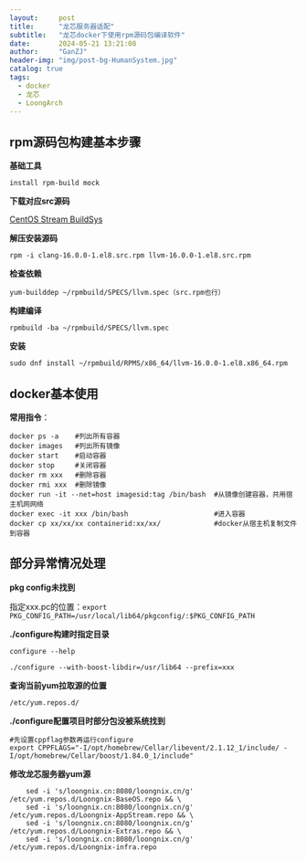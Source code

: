 ```yaml
---
layout:     post
title:      "龙芯服务器适配"
subtitle:   "龙芯docker下使用rpm源码包编译软件"
date:       2024-05-21 13:21:08
author:     "GanZJ"
header-img: "img/post-bg-HumanSystem.jpg"
catalog: true
tags:
  - docker
  - 龙芯
  - LoongArch
---
```


## rpm源码包构建基本步骤

**基础工具**

`install rpm-build mock`

**下载对应src源码**

[CentOS Stream BuildSys](https://kojihub.stream.centos.org/koji/)

**解压安装源码**

`rpm -i clang-16.0.0-1.el8.src.rpm llvm-16.0.0-1.el8.src.rpm`

**检查依赖**

`yum-builddep ~/rpmbuild/SPECS/llvm.spec（src.rpm也行）`

**构建编译**

`rpmbuild -ba ~/rpmbuild/SPECS/llvm.spec`

**安装**

`sudo dnf install ~/rpmbuild/RPMS/x86_64/llvm-16.0.0-1.el8.x86_64.rpm`



## docker基本使用

**常用指令**：

```shell
docker ps -a    #列出所有容器
docker images   #列出所有镜像
docker start    #启动容器
docker stop     #关闭容器
docker rm xxx   #删除容器
docker rmi xxx  #删除镜像
docker run -it --net=host imagesid:tag /bin/bash  #从镜像创建容器，共用宿主机网网络
docker exec -it xxx /bin/bash                     #进入容器
docker cp xx/xx/xx containerid:xx/xx/             #docker从宿主机复制文件到容器
```



## 部分异常情况处理

**pkg config未找到**

指定xxx.pc的位置：`export PKG_CONFIG_PATH=/usr/local/lib64/pkgconfig/:$PKG_CONFIG_PATH`

**./configure构建时指定目录**

`configure --help`

`./configure --with-boost-libdir=/usr/lib64 --prefix=xxx`

**查询当前yum拉取源的位置**

`/etc/yum.repos.d/`

**./configure配置项目时部分包没被系统找到**

```shell
#先设置cppflag参数再运行configure
export CPPFLAGS="-I/opt/homebrew/Cellar/libevent/2.1.12_1/include/ -I/opt/homebrew/Cellar/boost/1.84.0_1/include"
```

**修改龙芯服务器yum源**

```shell
    sed -i 's/loongnix.cn:8080/loongnix.cn/g' /etc/yum.repos.d/Loongnix-BaseOS.repo && \
    sed -i 's/loongnix.cn:8080/loongnix.cn/g' /etc/yum.repos.d/Loongnix-AppStream.repo && \
    sed -i 's/loongnix.cn:8080/loongnix.cn/g' /etc/yum.repos.d/Loongnix-Extras.repo && \
    sed -i 's/loongnix.cn:8080/loongnix.cn/g' /etc/yum.repos.d/Loongnix-infra.repo
```

